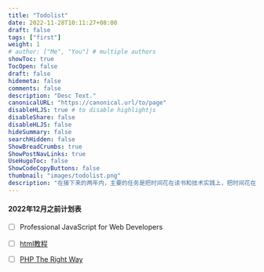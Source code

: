 ```yaml
---
title: "Todolist"
date: 2022-11-28T10:11:27+08:00
draft: false
tags: ["first"]
weight: 1
# author: ["Me", "You"] # multiple authors
showToc: true
TocOpen: false
draft: false
hidemeta: false
comments: false
description: "Desc Text."
canonicalURL: "https://canonical.url/to/page"
disableHLJS: true # to disable highlightjs
disableShare: false
disableHLJS: false
hideSummary: false
searchHidden: false
ShowBreadCrumbs: true
ShowPostNavLinks: true
UseHugoToc: false
ShowCodeCopyButtons: false
thumbnail: "images/todolist.png"
description: "在接下来的两年内，主要的任务是把时间花在读书和技术实践上，把时间花在哪里，你的收获就会在哪里。"
---
```


#### 2022年12月之前计划表

- [ ] Professional JavaScript for Web Developers

- [ ] [html教程](https://wangdoc.com/html/)

- [ ] [PHP The Right Way](https://phptherightway.com/)
